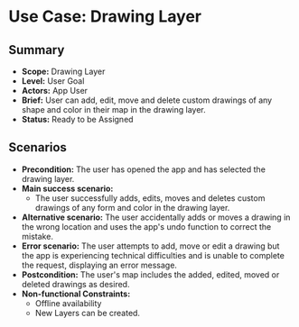 # Use Case: Drawing Layer

## Summary

-   **Scope:** Drawing Layer
-   **Level:** User Goal
-   **Actors:** App User
-   **Brief:** User can add, edit, move and delete custom drawings of any shape and color in their map in the drawing layer.
-   **Status:** Ready to be Assigned

## Scenarios

-   **Precondition:**
    The user has opened the app and has selected the drawing layer.
-   **Main success scenario:**
    -   The user successfully adds, edits, moves and deletes custom drawings of any form and color in the drawing layer.
-   **Alternative scenario:**
    The user accidentally adds or moves a drawing in the wrong location and uses the app's undo function to correct the mistake.
-   **Error scenario:**
    The user attempts to add, move or edit a drawing but the app is experiencing technical difficulties and is unable to complete the request, displaying an error message.
-   **Postcondition:**
    The user's map includes the added, edited, moved or deleted drawings as desired.
-   **Non-functional Constraints:**
    - Offline availability
    - New Layers can be created.
